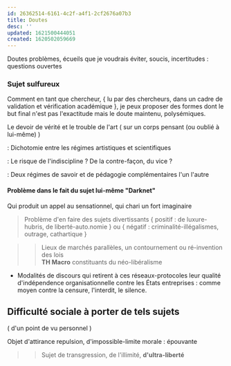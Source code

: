```yaml
---
id: 26362514-6161-4c2f-a4f1-2cf2676a07b3
title: Doutes
desc: ''
updated: 1621500444051
created: 1620502059669
---
```


Doutes problèmes, écueils que je voudrais éviter, soucis, incertitudes : questions ouvertes

### Sujet sulfureux
Comment en tant que chercheur, { lu par des chercheurs, dans un cadre de validation et vérification académique }, je peux proposer des formes dont le but final n'est pas l'exactitude mais le doute maintenu,  polysémiques.

Le devoir de vérité et le trouble de l'art ( sur un corps pensant (ou oublié à lui-même) )

: Dichotomie entre les régimes artistiques et scientifiques

: Le risque de l'indiscipline ? De la contre-façon, du vice ?

: Deux régimes de savoir et de pédagogie complémentaires l'un l'autre




#### Problème dans le fait du sujet lui-même "Darknet"
Qui produit un appel au sensationnel, qui chari un fort imaginaire

> Problème d'en faire des sujets divertissants { positif : de luxure-hubris, de liberté-auto.nomie } ou { négatif : criminalité-illégalismes, outrage, cathartique } 

>> Lieux de marchés parallèles, un contournement ou ré-invention des lois   
>> **TH Macro** constituants du néo-libéralisme 

- Modalités de discours qui retirent à ces réseaux-protocoles leur qualité d'indépendence organisationnelle contre les États entreprises : comme moyen contre la censure, l'interdit, le silence. 




## Difficulté sociale à porter de tels sujets
( d'un point de vu personnel )

Objet d'attirance repulsion, d'impossible-limite morale : épouvante
>> Sujet de transgression, de l'illimité, **d'ultra-liberté** 
